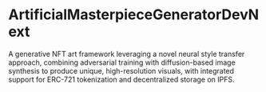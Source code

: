 # ArtificialMasterpieceGeneratorDevNext
A generative NFT art framework leveraging a novel neural style transfer approach, combining adversarial training with diffusion-based image synthesis to produce unique, high-resolution visuals, with integrated support for ERC-721 tokenization and decentralized storage on IPFS.

